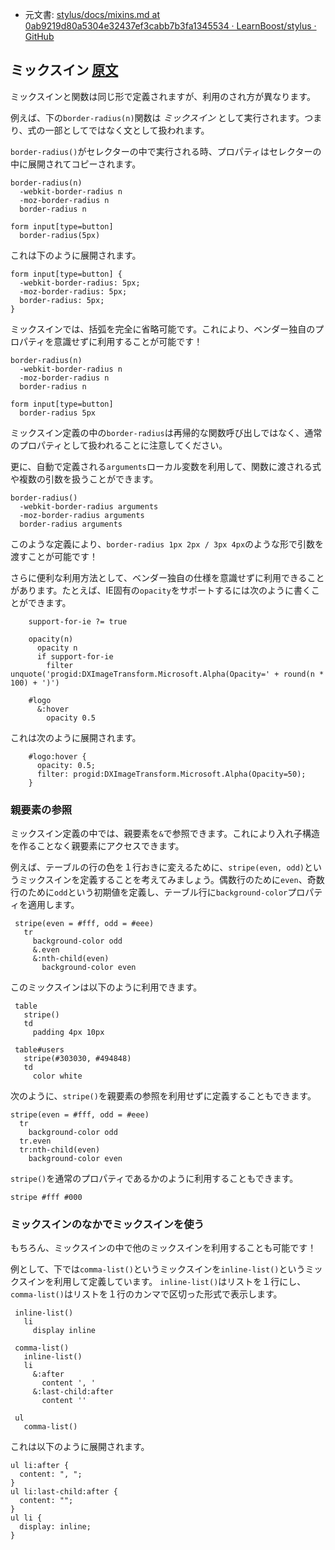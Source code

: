 + 元文書: [stylus/docs/mixins.md at 0ab9219d80a5304e32437ef3cabb7b3fa1345534 · LearnBoost/stylus · GitHub](https://github.com/LearnBoost/stylus/blob/0ab9219d80a5304e32437ef3cabb7b3fa1345534/docs/mixins.md "stylus/docs/mixins.md at 0ab9219d80a5304e32437ef3cabb7b3fa1345534 · LearnBoost/stylus · GitHub")

## ミックスイン [原文](http://learnboost.github.com/stylus/docs/mixins.html)

ミックスインと関数は同じ形で定義されますが、利用のされ方が異なります。

例えば、下の`border-radius(n)`関数は _ミックスイン_ として実行されます。つまり、式の一部としてではなく文として扱われます。

`border-radius()`がセレクターの中で実行される時、プロパティはセレクターの中に展開されてコピーされます。

    border-radius(n)
      -webkit-border-radius n
      -moz-border-radius n
      border-radius n

    form input[type=button]
      border-radius(5px)

これは下のように展開されます。

    form input[type=button] {
      -webkit-border-radius: 5px;
      -moz-border-radius: 5px;
      border-radius: 5px;
    }

ミックスインでは、括弧を完全に省略可能です。これにより、ベンダー独自のプロパティを意識せずに利用することが可能です！

    border-radius(n)
      -webkit-border-radius n
      -moz-border-radius n
      border-radius n

    form input[type=button]
      border-radius 5px

ミックスイン定義の中の`border-radius`は再帰的な関数呼び出しではなく、通常のプロパティとして扱われることに注意してください。

更に、自動で定義される`arguments`ローカル変数を利用して、関数に渡される式や複数の引数を扱うことができます。

    border-radius()
      -webkit-border-radius arguments
      -moz-border-radius arguments
      border-radius arguments

このような定義により、`border-radius 1px 2px / 3px 4px`のような形で引数を渡すことが可能です！

さらに便利な利用方法として、ベンダー独自の仕様を意識せずに利用できることがあります。たとえば、IE固有の`opacity`をサポートするには次のように書くことができます。

        support-for-ie ?= true

        opacity(n)
          opacity n
          if support-for-ie
            filter unquote('progid:DXImageTransform.Microsoft.Alpha(Opacity=' + round(n * 100) + ')')

        #logo
          &:hover
            opacity 0.5

これは次のように展開されます。

        #logo:hover {
          opacity: 0.5;
          filter: progid:DXImageTransform.Microsoft.Alpha(Opacity=50);
        }

### 親要素の参照

 ミックスイン定義の中では、親要素を`&`で参照できます。これにより入れ子構造を作ることなく親要素にアクセスできます。
 
 例えば、テーブルの行の色を１行おきに変えるために、`stripe(even, odd)`というミックスインを定義することを考えてみましょう。偶数行のために`even`、奇数行のために`odd`という初期値を定義し、テーブル行に`background-color`プロパティを適用します。
 
     stripe(even = #fff, odd = #eee)
       tr
         background-color odd
         &.even
         &:nth-child(even)
           background-color even

このミックスインは以下のように利用できます。

     table
       stripe()
       td
         padding 4px 10px

     table#users
       stripe(#303030, #494848)
       td
         color white

次のように、`stripe()`を親要素の参照を利用せずに定義することもできます。

    stripe(even = #fff, odd = #eee)
      tr
        background-color odd
      tr.even
      tr:nth-child(even)
        background-color even

`stripe()`を通常のプロパティであるかのように利用することもできます。

    stripe #fff #000

### ミックスインのなかでミックスインを使う

 もちろん、ミックスインの中で他のミックスインを利用することも可能です！
 
 例として、下では`comma-list()`というミックスインを`inline-list()`というミックスインを利用して定義しています。
 `inline-list()`はリストを１行にし、`comma-list()`はリストを１行のカンマで区切った形式で表示します。
 
 
     inline-list()
       li
         display inline

     comma-list()
       inline-list()
       li
         &:after
           content ', '
         &:last-child:after
           content ''

     ul
       comma-list()

これは以下のように展開されます。

    ul li:after {
      content: ", ";
    }
    ul li:last-child:after {
      content: "";
    }
    ul li {
      display: inline;
    }

